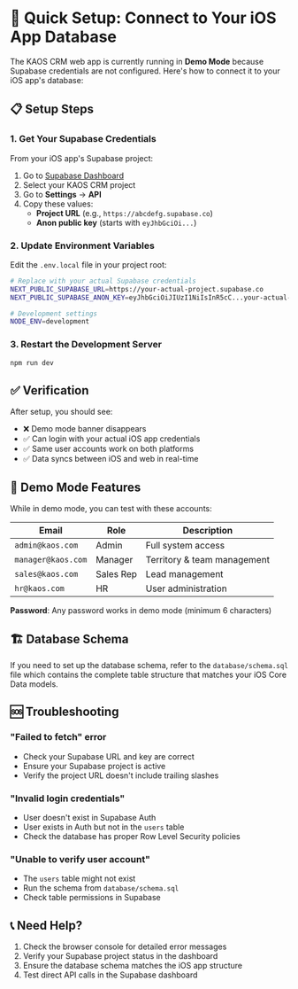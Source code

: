 # 🚀 Quick Setup: Connect to Your iOS App Database

The KAOS CRM web app is currently running in **Demo Mode** because Supabase credentials are not configured. Here's how to connect it to your iOS app's database:

## 📋 Setup Steps

### 1. Get Your Supabase Credentials

From your iOS app's Supabase project:

1. Go to [Supabase Dashboard](https://supabase.com/dashboard)
2. Select your KAOS CRM project
3. Go to **Settings** → **API**
4. Copy these values:
   - **Project URL** (e.g., `https://abcdefg.supabase.co`)
   - **Anon public key** (starts with `eyJhbGciOi...`)

### 2. Update Environment Variables

Edit the `.env.local` file in your project root:

```bash
# Replace with your actual Supabase credentials
NEXT_PUBLIC_SUPABASE_URL=https://your-actual-project.supabase.co
NEXT_PUBLIC_SUPABASE_ANON_KEY=eyJhbGciOiJIUzI1NiIsInR5cC...your-actual-key

# Development settings
NODE_ENV=development
```

### 3. Restart the Development Server

```bash
npm run dev
```

## ✅ Verification

After setup, you should see:

- ❌ Demo mode banner disappears
- ✅ Can login with your actual iOS app credentials
- ✅ Same user accounts work on both platforms
- ✅ Data syncs between iOS and web in real-time

## 🔧 Demo Mode Features

While in demo mode, you can test with these accounts:

| Email | Role | Description |
|-------|------|-------------|
| `admin@kaos.com` | Admin | Full system access |
| `manager@kaos.com` | Manager | Territory & team management |
| `sales@kaos.com` | Sales Rep | Lead management |
| `hr@kaos.com` | HR | User administration |

**Password**: Any password works in demo mode (minimum 6 characters)

## 🏗️ Database Schema

If you need to set up the database schema, refer to the `database/schema.sql` file which contains the complete table structure that matches your iOS Core Data models.

## 🆘 Troubleshooting

### "Failed to fetch" error
- Check your Supabase URL and key are correct
- Ensure your Supabase project is active
- Verify the project URL doesn't include trailing slashes

### "Invalid login credentials" 
- User doesn't exist in Supabase Auth
- User exists in Auth but not in the `users` table
- Check the database has proper Row Level Security policies

### "Unable to verify user account"
- The `users` table might not exist
- Run the schema from `database/schema.sql`
- Check table permissions in Supabase

## 📞 Need Help?

1. Check the browser console for detailed error messages
2. Verify your Supabase project status in the dashboard
3. Ensure the database schema matches the iOS app structure
4. Test direct API calls in the Supabase dashboard
